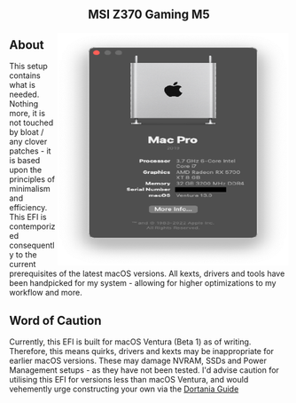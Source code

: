## <p align="center">MSI Z370 Gaming M5</p>

<img align="right" width="417" height="419" src="https://github.com/JackGannonUK/HackintoshEFI/blob/main/assets/about-this-mac.png">

## About
This setup contains what is needed. Nothing more, it is not touched by bloat / any clover patches - it is based upon the principles of minimalism and efficiency. This EFI is contemporized consequently to the current prerequisites of the latest macOS versions. All kexts, drivers and tools have been handpicked for my system - allowing for higher optimizations to my workflow and more.

## Word of Caution
Currently, this EFI is built for macOS Ventura (Beta 1) as of writing. Therefore, this means quirks, drivers and kexts may be inappropriate for earlier macOS versions. These may damage NVRAM, SSDs and Power Management setups - as they have not been tested. I'd advise caution for utilising this EFI for versions less than macOS Ventura, and would vehemently urge constructing your own via the [Dortania Guide](https://dortania.github.io/OpenCore-Install-Guide/)

